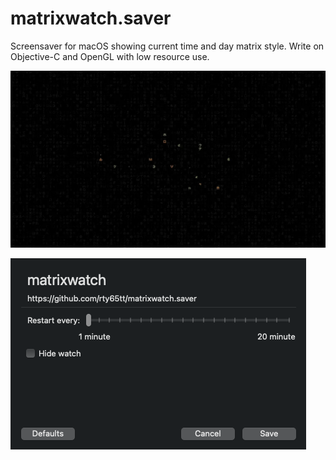# matrixwatch.saver
Screensaver for macOS showing current time and day matrix style. Write on Objective-C and OpenGL with low resource use.


![screenshot1](screenshot.webp  "Screenshot")


![screenshot1](screenshot-options.png  "Options")
